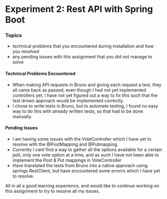 # Experiment 2: Rest API with Spring Boot

### Topics
- technical problems that you encountered during installation and how you resolved
- any pending issues with this assignment that you did not manage to solve

#### Technical Problems Encountered
- When making API requests in Bruno and giving each request a test, they all came back as passed, even though I had not
yet implemented controllers yet, I have not yet figured out a way to fix this such that the test driven approach would
be implemented correctly.
- I chose to write tests in Bruno, but to automate testing, I found no easy way to do this with already written tests,
so that had to be done manually.


#### Pending Issues
- I am having some issues with the VoteController which I have yet to resolve with the @PostMapping and @Putmapping.
- Currently I cant find a way to gather all the options available for a certain poll, only one vote option at a time,
and as such I have not been able to implement the Post & Put mappings in VoteController
- Have translated the tests from Bruno into a native approach using springs RestClient, but have encountered some errorrs
which I have yet to resolve.

All in all a good learning experience, and would like to continue working on this assignment to try to resolve all my 
issues.




